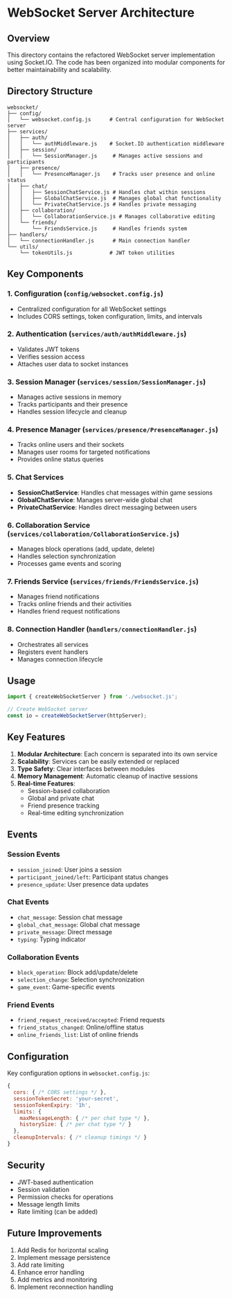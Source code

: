 # WebSocket Server Architecture

## Overview

This directory contains the refactored WebSocket server implementation using Socket.IO. The code has been organized into modular components for better maintainability and scalability.

## Directory Structure

```
websocket/
├── config/
│   └── websocket.config.js      # Central configuration for WebSocket server
├── services/
│   ├── auth/
│   │   └── authMiddleware.js    # Socket.IO authentication middleware
│   ├── session/
│   │   └── SessionManager.js     # Manages active sessions and participants
│   ├── presence/
│   │   └── PresenceManager.js    # Tracks user presence and online status
│   ├── chat/
│   │   ├── SessionChatService.js # Handles chat within sessions
│   │   ├── GlobalChatService.js  # Manages global chat functionality
│   │   └── PrivateChatService.js # Handles private messaging
│   ├── collaboration/
│   │   └── CollaborationService.js # Manages collaborative editing
│   └── friends/
│       └── FriendsService.js     # Handles friends system
├── handlers/
│   └── connectionHandler.js      # Main connection handler
└── utils/
    └── tokenUtils.js            # JWT token utilities
```

## Key Components

### 1. Configuration (`config/websocket.config.js`)
- Centralized configuration for all WebSocket settings
- Includes CORS settings, token configuration, limits, and intervals

### 2. Authentication (`services/auth/authMiddleware.js`)
- Validates JWT tokens
- Verifies session access
- Attaches user data to socket instances

### 3. Session Manager (`services/session/SessionManager.js`)
- Manages active sessions in memory
- Tracks participants and their presence
- Handles session lifecycle and cleanup

### 4. Presence Manager (`services/presence/PresenceManager.js`)
- Tracks online users and their sockets
- Manages user rooms for targeted notifications
- Provides online status queries

### 5. Chat Services
- **SessionChatService**: Handles chat messages within game sessions
- **GlobalChatService**: Manages server-wide global chat
- **PrivateChatService**: Handles direct messaging between users

### 6. Collaboration Service (`services/collaboration/CollaborationService.js`)
- Manages block operations (add, update, delete)
- Handles selection synchronization
- Processes game events and scoring

### 7. Friends Service (`services/friends/FriendsService.js`)
- Manages friend notifications
- Tracks online friends and their activities
- Handles friend request notifications

### 8. Connection Handler (`handlers/connectionHandler.js`)
- Orchestrates all services
- Registers event handlers
- Manages connection lifecycle

## Usage

```javascript
import { createWebSocketServer } from './websocket.js';

// Create WebSocket server
const io = createWebSocketServer(httpServer);
```

## Key Features

1. **Modular Architecture**: Each concern is separated into its own service
2. **Scalability**: Services can be easily extended or replaced
3. **Type Safety**: Clear interfaces between modules
4. **Memory Management**: Automatic cleanup of inactive sessions
5. **Real-time Features**:
   - Session-based collaboration
   - Global and private chat
   - Friend presence tracking
   - Real-time editing synchronization

## Events

### Session Events
- `session_joined`: User joins a session
- `participant_joined/left`: Participant status changes
- `presence_update`: User presence data updates

### Chat Events
- `chat_message`: Session chat message
- `global_chat_message`: Global chat message
- `private_message`: Direct message
- `typing`: Typing indicator

### Collaboration Events
- `block_operation`: Block add/update/delete
- `selection_change`: Selection synchronization
- `game_event`: Game-specific events

### Friend Events
- `friend_request_received/accepted`: Friend requests
- `friend_status_changed`: Online/offline status
- `online_friends_list`: List of online friends

## Configuration

Key configuration options in `websocket.config.js`:

```javascript
{
  cors: { /* CORS settings */ },
  sessionTokenSecret: 'your-secret',
  sessionTokenExpiry: '1h',
  limits: {
    maxMessageLength: { /* per chat type */ },
    historySize: { /* per chat type */ }
  },
  cleanupIntervals: { /* cleanup timings */ }
}
```

## Security

- JWT-based authentication
- Session validation
- Permission checks for operations
- Message length limits
- Rate limiting (can be added)

## Future Improvements

1. Add Redis for horizontal scaling
2. Implement message persistence
3. Add rate limiting
4. Enhance error handling
5. Add metrics and monitoring
6. Implement reconnection handling
